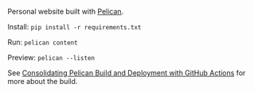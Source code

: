 Personal website built with [Pelican](https://getpelican.com).

Install: `pip install -r requirements.txt`

Run: `pelican content`

Preview: `pelican --listen`

See [Consolidating Pelican Build and Deployment with GitHub Actions](/content/posts/consolidating-pelican-build-and-deployment-with-github-actions.md) for more about the build.